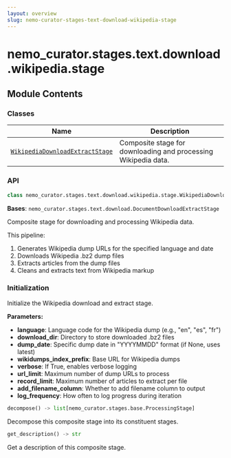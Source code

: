 ```yaml
---
layout: overview
slug: nemo-curator-stages-text-download-wikipedia-stage
---
```


# nemo_curator.stages.text.download.wikipedia.stage



## Module Contents

### Classes

| Name | Description |
|------|-------------|
| [`WikipediaDownloadExtractStage`](#nemo_curatorstagestextdownloadwikipediastagewikipediadownloadextractstage) | Composite stage for downloading and processing Wikipedia data. |

### API

```python
class nemo_curator.stages.text.download.wikipedia.stage.WikipediaDownloadExtractStage(language: str = 'en', download_dir: str = './wikipedia_downloads', dump_date: str | None = None, wikidumps_index_prefix: str = 'https://dumps.wikimedia.org', verbose: bool = False, url_limit: int | None = None, record_limit: int | None = None, add_filename_column: bool | str = True, log_frequency: int = 1000)
```

**Bases**: `nemo_curator.stages.text.download.DocumentDownloadExtractStage`

Composite stage for downloading and processing Wikipedia data.

This pipeline:
1. Generates Wikipedia dump URLs for the specified language and date
2. Downloads Wikipedia .bz2 dump files
3. Extracts articles from the dump files
4. Cleans and extracts text from Wikipedia markup

### Initialization

Initialize the Wikipedia download and extract stage.

**Parameters:**

- **language**: Language code for the Wikipedia dump (e.g., "en", "es", "fr")
- **download_dir**: Directory to store downloaded .bz2 files
- **dump_date**: Specific dump date in "YYYYMMDD" format (if None, uses latest)
- **wikidumps_index_prefix**: Base URL for Wikipedia dumps
- **verbose**: If True, enables verbose logging
- **url_limit**: Maximum number of dump URLs to process
- **record_limit**: Maximum number of articles to extract per file
- **add_filename_column**: Whether to add filename column to output
- **log_frequency**: How often to log progress during iteration


```python
decompose() -> list[nemo_curator.stages.base.ProcessingStage]
```

Decompose this composite stage into its constituent stages.


```python
get_description() -> str
```

Get a description of this composite stage.


